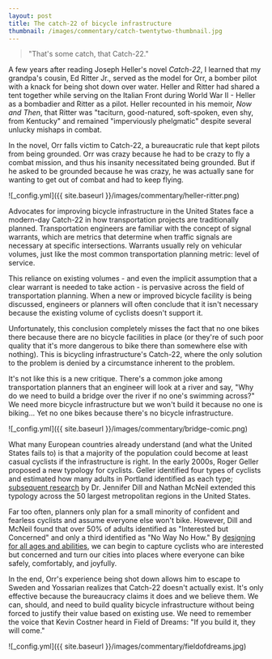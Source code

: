 ```yaml
---
layout: post
title: The catch-22 of bicycle infrastructure
thumbnail: /images/commentary/catch-twentytwo-thumbnail.jpg
---
```


> "That's some catch, that Catch-22."

A few years after reading Joseph Heller's novel *Catch-22*, I learned that my grandpa's cousin, Ed Ritter Jr., served as the model for Orr, a bomber pilot with a knack for being shot down over water. Heller and Ritter had shared a tent together while serving on the Italian Front during World War II - Heller as a bombadier and Ritter as a pilot. Heller recounted in his memoir, *Now and Then*, that Ritter was "taciturn, good-natured, soft-spoken, even shy, from Kentucky" and remained "imperviously phelgmatic" despite several unlucky mishaps in combat.

In the novel, Orr falls victim to Catch-22, a bureaucratic rule that kept pilots from being grounded. Orr was crazy because he had to be crazy to fly a combat mission, and thus his insanity necessitated being grounded. But if he asked to be grounded because he was crazy, he was actually sane for wanting to get out of combat and had to keep flying.

![_config.yml]({{ site.baseurl }}/images/commentary/heller-ritter.png)

Advocates for improving bicycle infrastructure in the United States face a modern-day Catch-22 in how transportation projects are traditionally planned. Transportation engineers are familiar with the concept of signal warrants, which are metrics that determine when traffic signals are necessary at specific intersections. Warrants usually rely on vehicular volumes, just like the most common transportation planning metric: level of service.

This reliance on existing volumes - and even the implicit assumption that a clear warrant is needed to take action - is pervasive across the field of transportation planning. When a new or improved bicycle facility is being discussed, engineers or planners will often conclude that it isn't necessary because the existing volume of cyclists doesn't support it. 

Unfortunately, this conclusion completely misses the fact that no one bikes there because there are no bicycle facilities in place (or they're of such poor quality that it's more dangerous to bike there than somewhere else with nothing). This is bicycling infrastructure's Catch-22, where the only solution to the problem is denied by a circumstance inherent to the problem. 

It's not like this is a new critique. There's a common joke among transportation planners that an engineer will look at a river and say, "Why do we need to build a bridge over the river if no one's swimming across?" We need more bicycle infrastructure but we won't build it because no one is biking... Yet no one bikes because there's no bicycle infrastructure.

![_config.yml]({{ site.baseurl }}/images/commentary/bridge-comic.png)

What many European countries already understand (and what the United States fails to) is that a majority of the population could become at least casual cyclists if the infrastructure is right. In the early 2000s, Roger Geller proposed a new typology for cyclists. Geller identified four types of cyclists and estimated how many adults in Portland identified as each type; [subsequent research](https://jenniferdill.net/types-of-cyclists/) by Dr. Jennifer Dill and Nathan McNeil extended this typology across the 50 largest metropolitan regions in the United States. 

Far too often, planners only plan for a small minority of confident and fearless cyclists and assume everyone else won't bike. However, Dill and McNeil found that over 50% of adults identified as "Interested but Concerned" and only a third identified as "No Way No How." By [designing for all ages and abilities](https://nacto.org/wp-content/uploads/2017/12/NACTO_Designing-for-All-Ages-Abilities.pdf), we can begin to capture cyclists who are interested but concerned and turn our cities into places where everyone can bike safely, comfortably, and joyfully.

In the end, Orr's experience being shot down allows him to escape to Sweden and Yossarian realizes that Catch-22 doesn't actually exist. It's only effective because the bureaucracy claims it does and we believe them. We can, should, and need to build quality bicycle infrastructure without being forced to justify their value based on existing use. We need to remember the voice that Kevin Costner heard in Field of Dreams: "If you build it, they will come."

![_config.yml]({{ site.baseurl }}/images/commentary/fieldofdreams.jpg)